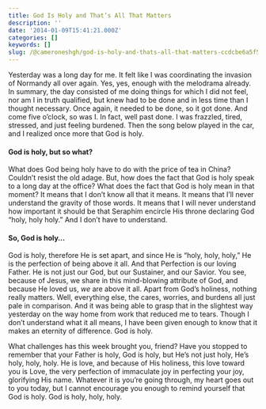 ```yaml
---
title: God Is Holy and That’s All That Matters
description: ''
date: '2014-01-09T15:41:21.000Z'
categories: []
keywords: []
slug: /@cameroneshgh/god-is-holy-and-thats-all-that-matters-ccdcbe6a5f57
---
```


Yesterday was a long day for me. It felt like I was coordinating the invasion of Normandy all over again. Yes, yes, enough with the melodrama already. In summary, the day consisted of me doing things for which I did not feel, nor am I in truth qualified, but knew had to be done and in less time than I thought necessary. Once again, it needed to be done, so it got done. And come five o’clock, so was I. In fact, well past done. I was frazzled, tired, stressed, and just feeling burdened. Then the song below played in the car, and I realized once more that God is holy.

#### God is holy, but so what?

What does God being holy have to do with the price of tea in China? Couldn’t resist the old adage. But, how does the fact that God is holy speak to a long day at the office? What does the fact that God is holy mean in that moment? It means that I don’t know all that it means. It means that I’ll never understand the gravity of those words. It means that I will never understand how important it should be that Seraphim encircle His throne declaring God “holy, holy holy.” And I don’t have to understand.

#### So, God is holy…

God is holy, therefore He is set apart, and since He is “holy, holy, holy,” He is the perfection of being above it all. And that Perfection is our loving Father. He is not just our God, but our Sustainer, and our Savior. You see, because of Jesus, we share in this mind-blowing attribute of God, and because He loved us, _we_ are above it all. Apart from God’s holiness, nothing really matters. Well, everything else, the cares, worries, and burdens all just pale in comparison. And it was being able to grasp that in the slightest way yesterday on the way home from work that reduced me to tears. Though I don’t understand what it all means, I have been given enough to know that it makes an eternity of difference. God is holy.

What challenges has this week brought you, friend? Have you stopped to remember that your Father is holy, God is holy, but He’s not just holy, He’s holy, holy, holy. He is love, and because of His holiness, this love toward you is Love, the very perfection of immaculate joy in perfecting your joy, glorifying His name. Whatever it is you’re going through, my heart goes out to you today, but I cannot encourage you enough to remind yourself that God is holy. God is holy, holy, holy.